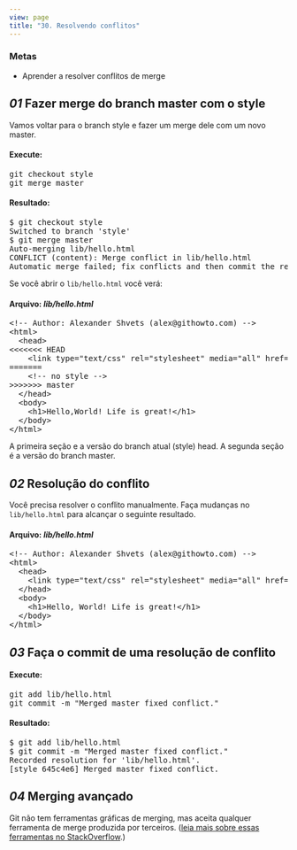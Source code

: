 ```yaml
---
view: page
title: "30. Resolvendo conflitos"
---
```


<h3>Metas</h3>

<ul><li>Aprender a resolver conflitos de merge</li></ul>

<h2><em>01</em> Fazer merge do branch master com o style</h2>

<p>Vamos voltar para o branch style e fazer um merge dele com um novo master.</p>

<h4 class="h4-pre">Execute:</h4>

<pre class="instructions">git checkout style
git merge master</pre>

<h4 class="h4-pre">Resultado:</h4>

<pre class="sample">$ git checkout style
Switched to branch 'style'
$ git merge master
Auto-merging lib/hello.html
CONFLICT (content): Merge conflict in lib/hello.html
Automatic merge failed; fix conflicts and then commit the result.</pre>

<p>Se voc&ecirc; abrir o <code>lib/hello.html</code> voc&ecirc; ver&aacute;:</p>

<h4 class="h4-pre">Arquivo: <em>lib/hello.html</em></h4>

<pre class="file">&lt;!-- Author: Alexander Shvets (alex@githowto.com) --&gt;
&lt;html&gt;
  &lt;head&gt;
&lt;&lt;&lt;&lt;&lt;&lt;&lt; HEAD
    &lt;link type="text/css" rel="stylesheet" media="all" href="style.css" /&gt;
=======
    &lt;!-- no style --&gt;
&gt;&gt;&gt;&gt;&gt;&gt;&gt; master
  &lt;/head&gt;
  &lt;body&gt;
    &lt;h1&gt;Hello,World! Life is great!&lt;/h1&gt;
  &lt;/body&gt;
&lt;/html&gt;
</pre>

<p>A primeira se&ccedil;&atilde;o e a vers&atilde;o do branch atual (style) head. A segunda se&ccedil;&atilde;o &eacute; a vers&atilde;o do branch master.</p>

<h2><em>02</em> Resolu&ccedil;&atilde;o do conflito</h2>

<p>Voc&ecirc; precisa resolver o conflito manualmente. Fa&ccedil;a mudan&ccedil;as no <code>lib/hello.html</code> para alcan&ccedil;ar o seguinte resultado.</p>

<h4 class="h4-pre">Arquivo: <em>lib/hello.html</em></h4>

<pre class="file">&lt;!-- Author: Alexander Shvets (alex@githowto.com) --&gt;
&lt;html&gt;
  &lt;head&gt;
    &lt;link type="text/css" rel="stylesheet" media="all" href="style.css" /&gt;
  &lt;/head&gt;
  &lt;body&gt;
    &lt;h1&gt;Hello, World! Life is great!&lt;/h1&gt;
  &lt;/body&gt;
&lt;/html&gt;</pre>

<h2><em>03</em> Fa&ccedil;a o commit de uma resolu&ccedil;&atilde;o de conflito</h2>

<h4 class="h4-pre">Execute:</h4>

<pre class="instructions">git add lib/hello.html
git commit -m "Merged master fixed conflict."</pre>

<h4 class="h4-pre">Resultado:</h4>

<pre class="sample">$ git add lib/hello.html
$ git commit -m "Merged master fixed conflict."
Recorded resolution for 'lib/hello.html'.
[style 645c4e6] Merged master fixed conflict.</pre>

<h2><em>04</em> Merging avan&ccedil;ado</h2>

<p>Git n&atilde;o tem ferramentas gr&aacute;ficas de merging, mas aceita qualquer ferramenta de merge produzida por terceiros. (<a href="http://stackoverflow.com/questions/137102/whats-the-best-visual-merge-tool-for-git">leia mais sobre essas ferramentas no StackOverflow</a>.)</p>
